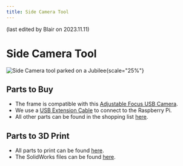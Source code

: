 ```yaml
---
title: Side Camera Tool
---
```


(last edited by Blair on 2023.11.11)

# Side Camera Tool

![Side Camera tool parked on a Jubilee](../_static/side-camera.png){scale="25%"}

## Parts to Buy

- The frame is compatible with this [Adjustable Focus USB Camera](https://www.amazon.com/gp/product/B07YHJK4LN/ref=ppx_yo_dt_b_search_asin_title?ie=UTF8&th=1).
- We use a [USB Extension Cable](https://www.amazon.com/dp/B00NH11PEY) to connect to the Raspberry Pi.
- All other parts can be found in the shopping list [here](https://docs.google.com/spreadsheets/d/1GQ_mkORPUlO9c32SF99uSSLCm2VZMwjv7bX0434kW1c/edit#gid=1582949094).

## Parts to 3D Print

- All parts to print can be found [here](https://github.com/machineagency/science_jubilee/tree/main/tool_library/camera_side/STLs).
- The SolidWorks files can be found [here](https://github.com/machineagency/science_jubilee/tree/main/tool_library/camera_side/CADs).

